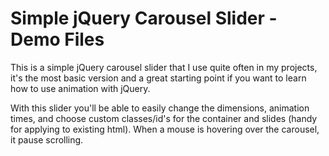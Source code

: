 Simple jQuery Carousel Slider - Demo Files
==========================================

This is a simple jQuery carousel slider that I use quite often in my
projects, it's the most basic version and a great starting point if you
want to learn how to use animation with jQuery.

With this slider you'll be able to easily change the dimensions,
animation times, and choose custom classes/id's for the container and
slides (handy for applying to existing html). When a mouse is hovering over the carousel, it pause scrolling.
